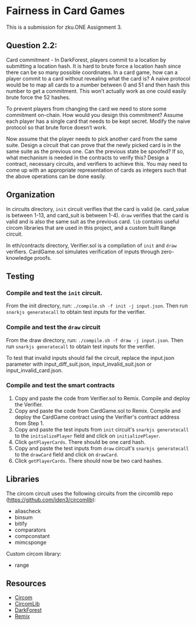 # Fairness in Card Games

This is a submission for zku.ONE Assignment 3.

## Question 2.2:

Card commitment - In DarkForest, players commit to a location by submitting a location hash. It is hard to brute force a location hash since there can be so many possible coordinates.
In a card game, how can a player commit to a card without revealing what the card is? A naive protocol would be to map all cards to a number between 0 and 51 and then hash this number to get a commitment. This won’t actually work as one could easily brute force the 52 hashes.

To prevent players from changing the card we need to store some commitment on-chain. How would you design this commitment? Assume each player has a single card that needs to be kept secret. Modify the naive protocol so that brute force doesn’t work.

Now assume that the player needs to pick another card from the same suite. Design a circuit that can prove that the newly picked card is in the same suite as the previous one. Can the previous state be spoofed? If so, what mechanism is needed in the contracts to verify this?
Design a contract, necessary circuits, and verifiers to achieve this. You may need to come up with an appropriate representation of cards as integers such that the above operations can be done easily.

## Organization

In circuits directory, `init` circuit verifies that the card is valid (ie. card_value is between 1-13, and card_suit is between 1-4). `draw` verifies that the card is valid and is also the same suit as the previous card. `lib` contains useful circom libraries that are used in this project, and a custom built Range circuit.

In eth/contracts directory, Verifier.sol is a compilation of `init` and `draw` verifiers. CardGame.sol simulates verification of inputs through zero-knowledge proofs.

## Testing

### Compile and test the `init` circuit.

From the init directory, run:
`./compile.sh -f init -j input.json`.
Then run `snarkjs generatecall` to obtain test inputs for the verifier.

### Compile and test the `draw` circuit

From the draw directory, run:
`./compile.sh -f draw -j input.json`.
Then run `snarkjs generatecall` to obtain test inputs for the verifier.

To test that invalid inputs should fail the circuit, replace the input.json parameter with input_diff_suit.json, input_invalid_suit.json or input_invalid_card.json.

### Compile and test the smart contracts

1. Copy and paste the code from Verifier.sol to Remix. Compile and deploy the Verifier.
2. Copy and paste the code from CardGame.sol to Remix. Compile and deploy the CardGame contract using the Verifier's contract address from Step 1.
3. Copy and paste the test inputs from `init` circuit's `snarkjs generatecall` to the `initializePlayer` field and click on `initializePlayer`.
4. Click `getPlayerCards`. There should be one card hash.
5. Copy and paste the test inputs from `draw` circuit's `snarkjs generatecall` to the `drawCard` field and click on `drawCard`.
6. Click `getPlayerCards`. There should now be two card hashes.

## Libraries

The circom circuit uses the following circuits from the circomlib repo (https://github.com/iden3/circomlib):

- aliascheck
- binsum
- bitify
- comparators
- compconstant
- mimcsponge

Custom circom library:

- range

## Resources

- [Circom](https://docs.circom.io/getting-started/writing-circuits/)
- [CircomLib](https://github.com/iden3/circomlib)
- [DarkForest](https://github.com/darkforest-eth/darkforest-v0.3)
- [Remix](https://remix.ethereum.org/)
